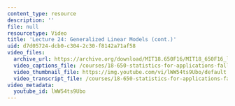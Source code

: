 ```yaml
---
content_type: resource
description: ''
file: null
resourcetype: Video
title: 'Lecture 24: Generalized Linear Models (cont.)'
uid: d7d05724-dcb0-c304-2c30-f8142a71af58
video_files:
  archive_url: https://archive.org/download/MIT18.650F16/MIT18_650F16_lec24_300k.mp4
  video_captions_file: /courses/18-650-statistics-for-applications-fall-2016/7b2c44bd942c5065a32527e1c0360ead_lWW54ts9Ubo.vtt
  video_thumbnail_file: https://img.youtube.com/vi/lWW54ts9Ubo/default.jpg
  video_transcript_file: /courses/18-650-statistics-for-applications-fall-2016/b7f4bec15236c5d85b3a917441a1cd86_lWW54ts9Ubo.pdf
video_metadata:
  youtube_id: lWW54ts9Ubo
---
```

